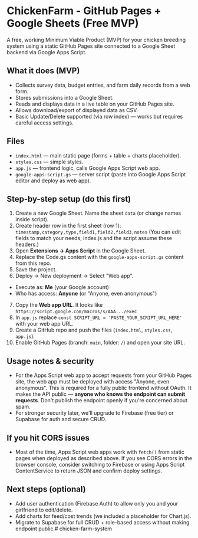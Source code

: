 # ChickenFarm - GitHub Pages + Google Sheets (Free MVP)


A free, working Minimum Viable Product (MVP) for your chicken breeding system using a static GitHub Pages site connected to a Google Sheet backend via Google Apps Script.


## What it does (MVP)
- Collects survey data, budget entries, and farm daily records from a web form.
- Stores submissions into a Google Sheet.
- Reads and displays data in a live table on your GitHub Pages site.
- Allows download/export of displayed data as CSV.
- Basic Update/Delete supported (via row index) — works but requires careful access settings.


## Files
- `index.html` — main static page (forms + table + charts placeholder).
- `styles.css` — simple styles.
- `app.js` — frontend logic, calls Google Apps Script web app.
- `google-apps-script.gs` — server script (paste into Google Apps Script editor and deploy as web app).


## Step-by-step setup (do this first)
1. Create a new Google Sheet. Name the sheet `data` (or change names inside script).
2. Create header row in the first sheet (row 1):
`timestamp,category,type,field1,field2,field3,notes`
(You can edit fields to match your needs; index.js and the script assume these headers.)
3. Open **Extensions -> Apps Script** in the Google Sheet.
4. Replace the Code.gs content with the `google-apps-script.gs` content from this repo.
5. Save the project.
6. Deploy -> New deployment -> Select "Web app".
- Execute as: **Me** (your Google account)
- Who has access: **Anyone** (or "Anyone, even anonymous")
7. Copy the **Web app URL**. It looks like `https://script.google.com/macros/s/AAA.../exec`
8. In `app.js` replace `const SCRIPT_URL = 'PASTE_YOUR_SCRIPT_URL_HERE'` with your web app URL.
9. Create a GitHub repo and push the files (`index.html`, `styles.css`, `app.js`).
10. Enable GitHub Pages (branch: `main`, folder: `/`) and open your site URL.


## Usage notes & security
- For the Apps Script web app to accept requests from your GitHub Pages site, the web app must be deployed with access "Anyone, even anonymous". This is required for a fully public frontend without OAuth. It makes the API public — **anyone who knows the endpoint can submit requests**. Don't publish the endpoint openly if you're concerned about spam.
- For stronger security later, we'll upgrade to Firebase (free tier) or Supabase for auth and secure CRUD.


## If you hit CORS issues
- Most of the time, Apps Script web apps work with `fetch()` from static pages when deployed as described above. If you see CORS errors in the browser console, consider switching to Firebase or using Apps Script ContentService to return JSON and confirm deploy settings.


## Next steps (optional)
- Add user authentication (Firebase Auth) to allow only you and your girlfriend to edit/delete.
- Add charts for feed/cost trends (we included a placeholder for Chart.js).
- Migrate to Supabase for full CRUD + role-based access without making endpoint public.# chicken-farm-system
